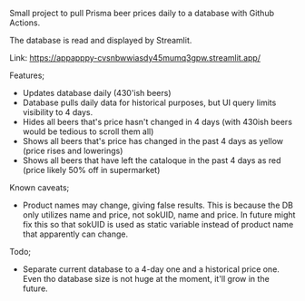 Small project to pull Prisma beer prices daily to a database with Github Actions.

The database is read and displayed by Streamlit.

Link: 
https://appapppy-cvsnbwwiasdy45mumq3gpw.streamlit.app/

Features;

- Updates database daily (430'ish beers)
- Database pulls daily data for historical purposes, but UI query limits visibility to 4 days. 
- Hides all beers that's price hasn't changed in 4 days (with 430ish beers would be tedious to scroll them all)
- Shows all beers that's price has changed in the past 4 days as yellow (price rises and lowerings)
- Shows all beers that have left the cataloque in the past 4 days as red (price likely 50% off in supermarket)


Known caveats; 

- Product names may change, giving false results. This is because the DB only utilizes name and price, not sokUID, name and price. In future might fix this so that sokUID is used as static variable instead of product name that apparently can change. 

Todo; 

- Separate current database to a 4-day one and a historical price one. Even tho database size is not huge at the moment, it'll grow in the future. 

